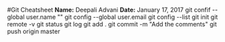 #Git Cheatsheet
**Name:** Deepali Advani
**Date:** January 17, 2017
git confif --global user.name ""
git config --global user.email 
git config --list
git init
git remote -v
git status
git log
git add .
git commit -m "Add the comments"
git push origin master